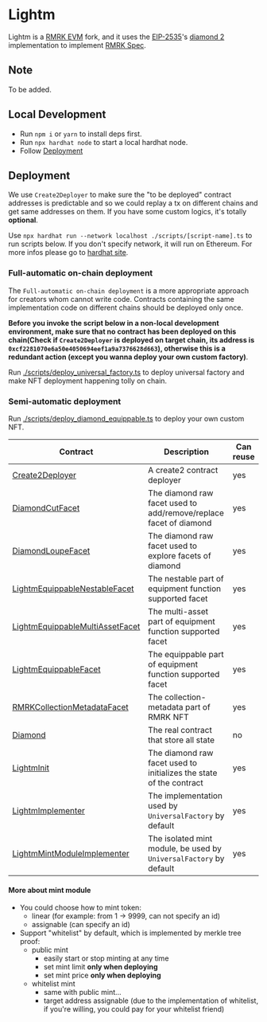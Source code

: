 # Lightm

Lightm is a [RMRK EVM](https://github.com/rmrk-team/evm) fork, and it uses the [EIP-2535](https://eips.ethereum.org/EIPS/eip-2535)'s [diamond 2](https://github.com/mudgen/diamond-2-hardhat) implementation to implement [RMRK Spec](https://github.com/rmrk-team/rmrk-spec/tree/master/standards/abstract).

## Note
To be added.

## Local Development
- Run `npm i` or `yarn` to install deps first.
- Run `npx hardhat node` to start a local hardhat node.
- Follow [Deployment](#deployment)

## Deployment

We use `Create2Deployer` to make sure the "to be deployed" contract addresses is predictable and so we could replay a tx on different chains and get same addresses on them. If you have some custom logics, it's totally **optional**.

Use `npx hardhat run --network localhost ./scripts/[script-name].ts` to run scripts below. If you don't specify network, it will run on Ethereum. For more infos please go to [hardhat site](https://hardhat.org/hardhat-runner/docs/getting-started).

### Full-automatic on-chain deployment

The `Full-automatic on-chain deployment` is a more appropriate approach for creators whom cannot write code. Contracts containing the same implementation code on different chains should be deployed only once. 

**Before you invoke the script below in a non-local development environment, make sure that no contract has been deployed on this chain(Check if `Create2Deployer` is deployed on target chain, its address is `0xcf2281070e6a50e4050694eef1a9a7376628d663`), otherwise this is a redundant action (except you wanna deploy your own custom factory)**.

Run [./scripts/deploy_universal_factory.ts](./scripts/deploy_universal_factory.ts) to deploy universal factory and make NFT deployment happening tolly on chain.

### Semi-automatic deployment

Run [./scripts/deploy_diamond_equippable.ts](./scripts/deploy_diamond_equippable.ts) to deploy your own custom NFT.

| Contract                                                                                   | Description                                                         | Can reuse |
| ------------------------------------------------------------------------------------------ | ------------------------------------------------------------------- | --------- |
| [Create2Deployer](./contracts/src/Create2Deployer.sol)                                    | A create2 contract deployer                                         | yes       |
| [DiamondCutFacet](./contracts/src/DiamondCutFacet.sol)                                    | The diamond raw facet used to add/remove/replace facet of diamond   | yes       |
| [DiamondLoupeFacet](./contracts/src/DiamondLoupeFacet.sol)                                | The diamond raw facet used to explore facets of diamond             | yes       |
| [LightmEquippableNestableFacet](./contracts/src/LightmEquippableNestableFacet.sol)        | The nestable part of equipment function supported facet             | yes       |
| [LightmEquippableMultiAssetFacet](./contracts/src/LightmEquippableMultiAssetFacet.sol)    | The multi-asset part of equipment function supported facet          | yes       |
| [LightmEquippableFacet](./contracts/src/LightmEquippableFacet.sol)                        | The equippable part of equipment function supported facet           | yes       |
| [RMRKCollectionMetadataFacet](./contracts/src/RMRKCollectionMetadataFacet.sol)            | The collection-metadata part of RMRK NFT                            | yes       |
| [Diamond](./contracts/src/Diamond.sol)                                                    | The real contract that store all state                              | no        |
| [LightmInit](./contracts/src/LightmInit.sol)                                              | The diamond raw facet used to initializes the state of the contract | yes       |
| [LightmImplementer](./contracts/implementations/LightmImplementer.sol)                     | The implementation used by `UniversalFactory` by default            | yes       |
| [LightmMintModuleImplementer](./contracts/implementations/LightmMintModuleImplementer.sol) | The isolated mint module, be used by `UniversalFactory` by default  | yes       |

#### More about mint module
- You could choose how to mint token:
  - linear (for example: from 1 -> 9999, can not specify an id)
  - assignable (can specify an id)
- Support "whitelist" by default, which is implemented by merkle tree proof:
  - public mint
    - easily start or stop minting at any time
    - set mint limit **only when deploying**
    - set mint price **only when deploying**
  - whitelist mint
    - same with public mint...
    - target address assignable (due to the implementation of whitelist, if you're willing, you could pay for your whitelist friend)